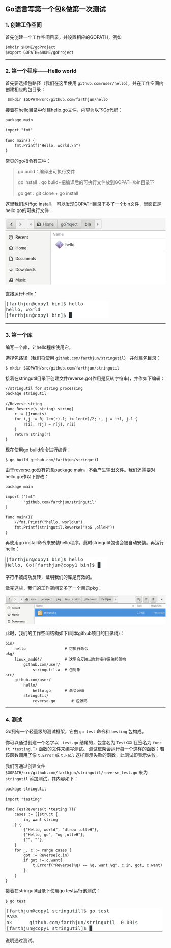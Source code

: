 ## **Go语言写第一个包&做第一次测试**

### 1. 创建工作空间

首先创建一个工作空间目录，并设置相应的GOPATH，例如

```
$mkdir $HOME/goProject
$export GOPATH=$HOME/goProject
```

***

### 2. 第一个程序——Hello world

首先要选择包路径（我们在这里使用 `github.com/user/hello`），并在工作空间内创建相应的包目录：

```
 $mkdir $GOPATH/src/github.com/farthjun/hello
```

接着在hello目录中创建hello.go文件，内容为以下Go代码：

```
package main

import "fmt"

func main() {
	fmt.Printf("Hello, world.\n")
}
```

常见的go指令有三种：

> go build：编译出可执行文件
>
> go install：go build+把编译后的可执行文件放到GOPATH/bin目录下
>
> go get：git clone + go install

这里我们运行go install， 可以发现GOPATH目录下多了一个bin文件，里面正是hello.go的可执行文件：

![1568516315476](https://github.com/farthjun/Hello-Go-/blob/master/img/view_bin.png?raw=true)

直接运行hello：

![1568516376418](https://github.com/farthjun/Hello-Go-/blob/master/img/hello.png?raw=true)

***

### 3. 第一个库

编写一个库，让hello程序使用它。

选择包路径（我们将使用 `github.com/farthjun/stringutil`） 并创建包目录：

```
$ mkdir $GOPATH/src/github.com/farthjun/stringutil
```

接着在stringutil目录下创建文件reverse.go(作用是反转字符串)，并作如下编辑：

```
//stringutil for string processing
package stringutil

//Reverse string
func Reverse(s string) string{
    r := []rune(s)
    for i,j := 0, len(r)-1; i< len(r)/2; i, j = i+1, j-1 {
        r[i], r[j] = r[j], r[i]
    }
    return string(r)
}
```

现在使用go build命令进行编译：

```
$ go build github.com/farthjun/stringutil
```

由于reverse.go没有包含package main，不会产生输出文件。我们还需要对hello.go作以下修改：

```
package main

import ("fmt"
        "github.com/farthjun/stringutil"
)

func main(){
    //fmt.Printf("hello, world\n")
    fmt.Printf(stringutil.Reverse("!oG ,olleH"))
}
```

再使用go install命令来安装hello程序，此时stringutil包也会被自动安装。再运行hello：

![1568517087251](https://github.com/farthjun/Hello-Go-/blob/master/img/hello_go.png?raw=true)

字符串被成功反转，证明我们的库是有效的。

做完这些，我们的工作空间又多了一个目录pkg：

![1568517260376](https://github.com/farthjun/Hello-Go-/blob/master/img/pkg.png?raw=true)

此时，我们的工作空间结构如下(同本github项目的目录树)：

```
bin/
	hello                 # 可执行命令
pkg/
	linux_amd64/          # 这里会反映出你的操作系统和架构
		github.com/user/
			stringutil.a  # 包对象
src/
	github.com/user/
		hello/
			hello.go      # 命令源码
		stringutil/
			reverse.go       # 包源码
```

***

### 4. 测试

Go拥有一个轻量级的测试框架，它由 `go test` 命令和 `testing` 包构成。

你可以通过创建一个名字以 `_test.go` 结尾的，包含名为 `TestXXX` 且签名为 `func (t *testing.T)` 函数的文件来编写测试。 测试框架会运行每一个这样的函数；若该函数调用了像 `t.Error` 或 `t.Fail` 这样表示失败的函数，此测试即表示失败。

我们可通过创建文件 `$GOPATH/src/github.com/farthjun/stringutil/reverse_test.go` 来为 `stringutil` 添加测试，其内容如下：

```
package stringutil

import "testing"

func TestReverse(t *testing.T){
    cases := []struct {
        in, want string
    } {
        {"Hello, world", "dlrow ,olleH"},
        {"Hello, go", "og ,olleH"},
        {"", ""},
    }
    for _, c := range cases {
        got := Reverse(c.in)
        if got != c.want{
            t.Errorf("Reverse(%q) == %q, want %q", c.in, got, c.want)
        }
    }
}
```

接着在stringutil目录下使用go test运行该测试：

```
$ go test
```

![1568517529002](https://github.com/farthjun/Hello-Go-/blob/master/img/test.png?raw=true)

说明通过测试。
